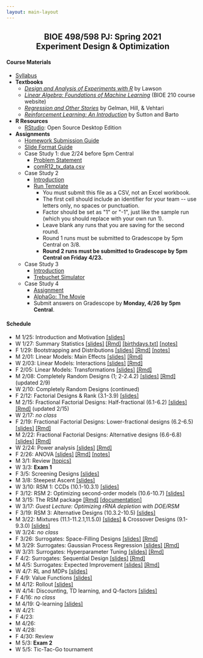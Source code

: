 ```yaml
---
layout: main-layout
---
```


<link href="style.css" rel="stylesheet">

<center>
<h2>BIOE 498/598 PJ: Spring 2021<br>
Experiment Design & Optimization</h2>
</center>

#### Course Materials
* [Syllabus](files/BIOE_498_Syllabus_Sp2021.pdf)
* **Textbooks**
  - [*Design and Analysis of Experiments with R*](https://www.routledge.com/Design-and-Analysis-of-Experiments-with-R/Lawson/p/book/9781439868133) by Lawson
  - [*Linear Algebra: Foundations of Machine Learning*](https://bioe210.github.io) (BIOE 210 course website)
  - [*Regression and Other Stories*](https://avehtari.github.io/ROS-Examples/) by Gelman, Hill, & Vehtari
  - [*Reinforcement Learning: An Introduction*](http://incompleteideas.net/book/the-book.html) by Sutton and Barto
* **R Resources**
  - [RStudio](https://rstudio.com/products/rstudio/): Open Source Desktop Edition
* **Assignments**
  - [Homework Submission Guide](files/BIOE_498_Homework_Submission_Guide.pdf)
  - [Slide Format Guide](files/SlideFormat.pdf)
  - Case Study 1: due 2/24 before 5pm Central
    - [Problem Statement](files/CaseStudy1.pdf)
    - [comR12_tx_data.csv](files/comR12_tx_data.csv)
  - Case Study 2
    - [Introduction](files/CaseStudy2_Intro.pdf)
    - [Run Template](files/CaseStudy2RunTemplate.csv)
      - You must submit this file as a CSV, not an Excel workbook.
      - The first cell should include an identifier for your team -- use letters only, no spaces or punctuation.
      - Factor should be set as "1" or "-1", just like the sample run (which you should replace with your own run 1).
      - Leave blank any runs that you are saving for the second round.
      - Round 1 runs must be submitted to Gradescope by 5pm Central on 3/8.
      - **Round 2 runs must be submitted to Gradescope by 5pm Central on Friday 4/23.**
  - Case Study 3
    - [Introduction](files/CaseStudy3_Intro.pdf)
    - [Trebuchet Simulator](https://jensenlab.shinyapps.io/trebsim)
  - Case Study 4
    - [Assignment](files/CaseStudy4.pdf)
    - [AlphaGo: The Movie](https://www.youtube.com/watch?v=WXuK6gekU1Y)
    - Submit answers on Gradescope by **Monday, 4/26 by 5pm Central**.

#### Schedule
* M 1/25: Introduction and Motivation [[slides]](files/01_Introduction.pptx)
* W 1/27: Summary Statistics [[slides]](files/02_SummaryStats.pdf) [[Rmd]](files/02_SummaryStats.Rmd)  [[birthdays.txt]](files/birthdays.txt) [[notes]](files/02_notes.pdf)
* F 1/29: Bootstrapping and Distributions [[slides]](files/03_BootstrapDistributions.pdf) [[Rmd]](files/03_BootstrapDistributions.Rmd) [[notes]](files/03_notes.pdf)
* M 2/01: Linear Models: Main Effects [[slides]](files/04_MainEffects.pdf) [[Rmd]](files/04_MainEffects.Rmd)
* W 2/03: Linear Models: Interactions [[slides]](files/05_Interactions.pdf) [[Rmd]](files/05_Interactions.Rmd)
* F 2/05: Linear Models: Transformations [[slides]](files/06_Transformations.pdf) [[Rmd]](files/06_Transformations.Rmd)
* M 2/08: Completely Random Designs (1; 2-2.4.2) [[slides]](files/07_CRD.pdf) [[Rmd]](files/07_CRD.Rmd) (updated 2/9)
* W 2/10: Completely Random Designs (continued)
* F 2/12: Factorial Designs & Rank (3.1-3.9) [[slides]](files/08_FactorialDesigns.pdf)
* M 2/15: Fractional Factorial Designs: Half-fractional (6.1-6.2) [[slides]](files/09_FractionalFactorial.pdf) [[Rmd]](files/09_FractionalFactorial.Rmd) (updated 2/15)
* W 2/17: *no class*
* F 2/19: Fractional Factorial Designs: Lower-fractional designs (6.2-6.5) [[slides]](files/10_LowerFractional.pdf) [[Rmd]](files/10_LowerFractional.Rmd)
* M 2/22: Fractional Factorial Designs: Alternative designs (6.6-6.8) [[slides]](files/11_AlternativeFractional.pdf) [[Rmd]](files/11_AlternativeFractional.Rmd)
* W 2/24: Power analysis [[slides]](files/12_PowerAnalysis.pdf) [[Rmd]](files/12_PowerAnalysis.Rmd)
* F 2/26: ANOVA [[slides]](files/13_ANOVA.pdf) [[Rmd]](files/13_ANOVA.Rmd) [[notes]](files/13_notes.pdf)
* M 3/1: Review [[topics]](files/Exam1Topics.pdf)
* W 3/3: **Exam 1**
* F 3/5: Screening Designs [[slides]](files/14_ScreeningDesigns.pdf)
* M 3/8: Steepest Ascent [[slides]](files/15_SteepestAscent.pdf)
* W 3/10: RSM 1: CCDs (10.1-10.3.1) [[slides]](files/16_RSM1.pdf)
* F 3/12: RSM 2: Optimizing second-order models (10.6-10.7) [[slides]](files/17_RSM2.pdf)
* M 3/15: The RSM package [[Rmd]](files/18_RSMpackage.Rmd) [[documentation]](https://cran.r-project.org/web/packages/rsm/vignettes/rsm.pdf)
* W 3/17: *Guest Lecture: Optimizing rRNA depletion with DOE/RSM*
* F 3/19: RSM 3: Alternative Designs (10.3.2-10.5) [[slides]](files/19_RSM3.pdf)
* M 3/22: Mixtures (11.1-11.2.1,11.5.0) [[slides]](files/20_MixtureDesigns.pdf) & Crossover Designs (9.1-9.3.0) [[slides]](files/21_CrossoverDesigns.pdf)
* W 3/24: *no class*
* F 3/26: Surrogates: Space-Filling Designs [[slides]](files/22_SpaceFillingDesigns.pdf) [[Rmd]](files/22_SpaceFillingDesigns.Rmd)
* M 3/29: Surrogates: Gaussian Process Regression [[slides]](files/23_GaussianProcessRegression.pdf) [[Rmd]](files/23_GaussianProcessRegression.Rmd)
* W 3/31: Surrogates: Hyperparameter Tuning [[slides]](files/24_GPRHyperparameters.pdf) [[Rmd]](files/24_GPRHyperparameters.Rmd)
* F 4/2: Surrogates: Sequential Design [[slides]](files/25_SequentialDesign.pdf) [[Rmd]](files/25_SequentialDesign.Rmd)
* M 4/5: Surrogates: Expected Improvement [[slides]](files/26_ExpectedImprovement.pdf) [[Rmd]](files/26_ExpectedImprovement.Rmd)
* W 4/7: RL and MDPs [[slides]](files/27_MDPs.pdf)
* F 4/9: Value Functions [[slides]](files/28_ValueFunctions.pdf)
* M 4/12: Rollout [[slides]](files/29_Rollout.pdf)
* W 4/14: Discounting, TD learning, and Q-factors [[slides]](files/30_DiscountingQFactors.pdf)
* F 4/16: *no class*
* M 4/19: Q-learning [[slides]](files/31_QLearning.pdf)
* W 4/21:
* F 4/23:
* M 4/26:
* W 4/28:
* F 4/30: Review
* M 5/3: **Exam 2**
* W 5/5: Tic-Tac-Go tournament
